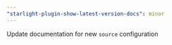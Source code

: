 ```yaml
---
"starlight-plugin-show-latest-version-docs": minor
---
```


Update documentation for new `source` configuration
